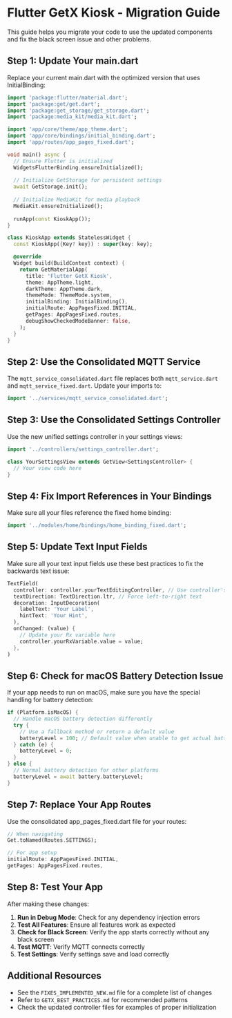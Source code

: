 # Flutter GetX Kiosk - Migration Guide

This guide helps you migrate your code to use the updated components and fix the black screen issue and other problems.

## Step 1: Update Your main.dart

Replace your current main.dart with the optimized version that uses InitialBinding:

```dart
import 'package:flutter/material.dart';
import 'package:get/get.dart';
import 'package:get_storage/get_storage.dart';
import 'package:media_kit/media_kit.dart';

import 'app/core/theme/app_theme.dart';
import 'app/core/bindings/initial_binding.dart';
import 'app/routes/app_pages_fixed.dart';

void main() async {
  // Ensure Flutter is initialized
  WidgetsFlutterBinding.ensureInitialized();
  
  // Initialize GetStorage for persistent settings
  await GetStorage.init();
  
  // Initialize MediaKit for media playback
  MediaKit.ensureInitialized();
  
  runApp(const KioskApp());
}

class KioskApp extends StatelessWidget {
  const KioskApp({Key? key}) : super(key: key);

  @override
  Widget build(BuildContext context) {
    return GetMaterialApp(
      title: 'Flutter GetX Kiosk',
      theme: AppTheme.light,
      darkTheme: AppTheme.dark,
      themeMode: ThemeMode.system,
      initialBinding: InitialBinding(),
      initialRoute: AppPagesFixed.INITIAL,
      getPages: AppPagesFixed.routes,
      debugShowCheckedModeBanner: false,
    );
  }
}
```

## Step 2: Use the Consolidated MQTT Service

The `mqtt_service_consolidated.dart` file replaces both `mqtt_service.dart` and `mqtt_service_fixed.dart`. Update your imports to:

```dart
import '../services/mqtt_service_consolidated.dart';
```

## Step 3: Use the Consolidated Settings Controller

Use the new unified settings controller in your settings views:

```dart
import '../controllers/settings_controller.dart';

class YourSettingsView extends GetView<SettingsController> {
  // Your view code here
}
```

## Step 4: Fix Import References in Your Bindings

Make sure all your files reference the fixed home binding:

```dart
import '../modules/home/bindings/home_binding_fixed.dart';
```

## Step 5: Update Text Input Fields

Make sure all your text input fields use these best practices to fix the backwards text issue:

```dart
TextField(
  controller: controller.yourTextEditingController, // Use controller's TextEditingController
  textDirection: TextDirection.ltr, // Force left-to-right text
  decoration: InputDecoration(
    labelText: 'Your Label',
    hintText: 'Your Hint',
  ),
  onChanged: (value) {
    // Update your Rx variable here
    controller.yourRxVariable.value = value;
  },
)
```

## Step 6: Check for macOS Battery Detection Issue

If your app needs to run on macOS, make sure you have the special handling for battery detection:

```dart
if (Platform.isMacOS) {
  // Handle macOS battery detection differently
  try {
    // Use a fallback method or return a default value
    batteryLevel = 100; // Default value when unable to get actual battery level
  } catch (e) {
    batteryLevel = 0;
  }
} else {
  // Normal battery detection for other platforms
  batteryLevel = await battery.batteryLevel;
}
```

## Step 7: Replace Your App Routes

Use the consolidated app_pages_fixed.dart file for your routes:

```dart
// When navigating
Get.toNamed(Routes.SETTINGS);

// For app setup
initialRoute: AppPagesFixed.INITIAL,
getPages: AppPagesFixed.routes,
```

## Step 8: Test Your App

After making these changes:

1. **Run in Debug Mode**: Check for any dependency injection errors
2. **Test All Features**: Ensure all features work as expected
3. **Check for Black Screen**: Verify the app starts correctly without any black screen
4. **Test MQTT**: Verify MQTT connects correctly
5. **Test Settings**: Verify settings save and load correctly

## Additional Resources

- See the `FIXES_IMPLEMENTED_NEW.md` file for a complete list of changes
- Refer to `GETX_BEST_PRACTICES.md` for recommended patterns
- Check the updated controller files for examples of proper initialization

